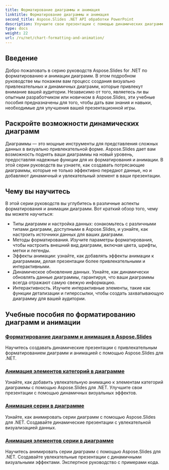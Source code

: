 ```yaml
---
title: Форматирование диаграммы и анимация
linktitle: Форматирование диаграммы и анимация
second_title: Aspose.Slides .NET API обработки PowerPoint
description: Улучшите свои презентации с помощью динамических диаграмм с помощью Aspose.Slides для .NET. Шаг за шагом изучите форматирование диаграмм и анимацию. Совершенствуйте свои навыки презентации уже сегодня!
type: docs
weight: 22
url: /ru/net/chart-formatting-and-animation/
---
```


## Введение

Добро пожаловать в серию руководств Aspose.Slides for .NET по форматированию и анимации диаграмм. В этом подробном руководстве мы покажем вам процесс создания визуально привлекательных и динамичных диаграмм, которые привлекут внимание вашей аудитории. Независимо от того, являетесь ли вы опытным разработчиком или новичком в Aspose.Slides, эти учебные пособия предназначены для того, чтобы дать вам знания и навыки, необходимые для улучшения вашей презентационной игры.

## Раскройте возможности динамических диаграмм

Диаграммы — это мощные инструменты для представления сложных данных в визуально привлекательной форме. Aspose.Slides дает вам возможность поднять ваши диаграммы на новый уровень, предоставляя надежные функции для их форматирования и анимации. В этой серии руководств вы узнаете, как создавать потрясающие диаграммы, которые не только эффективно передают данные, но и добавляют динамичный и увлекательный элемент в ваши презентации.

## Чему вы научитесь

В этой серии руководств вы углубитесь в различные аспекты форматирования и анимации диаграмм. Вот краткий обзор того, чему вы можете научиться:

- Типы диаграмм и настройка данных: ознакомьтесь с различными типами диаграмм, доступными в Aspose.Slides, и узнайте, как настроить источники данных для ваших диаграмм.
- Методы форматирования. Изучите параметры форматирования, чтобы настроить внешний вид диаграмм, включая цвета, шрифты, метки и легенды.
- Эффекты анимации: узнайте, как добавлять эффекты анимации к диаграммам, делая презентации более привлекательными и интерактивными.
- Динамическое обновление данных. Узнайте, как динамически обновлять данные диаграммы, гарантируя, что ваши диаграммы всегда отражают самую свежую информацию.
- Интерактивность. Изучите интерактивные элементы, такие как функции детализации и гиперссылки, чтобы создать захватывающую диаграмму для вашей аудитории.

## Учебные пособия по форматированию диаграмм и анимации
### [Форматирование диаграмм и анимация в Aspose.Slides](./chart-formatting-and-animation/)
Научитесь создавать динамические презентации с привлекательным форматированием диаграмм и анимацией с помощью Aspose.Slides для .NET.
### [Анимация элементов категорий в диаграмме](./animating-categories-elements/)
Узнайте, как добавить увлекательную анимацию к элементам категорий диаграммы с помощью Aspose.Slides для .NET. Улучшите свои презентации с помощью динамичных визуальных эффектов.
### [Анимация серии в диаграмме](./animating-series/)
Узнайте, как анимировать серии диаграмм с помощью Aspose.Slides для .NET. Создавайте динамические презентации с увлекательной визуализацией данных.
### [Анимация элементов серии в диаграмме](./animating-series-elements/)
Научитесь анимировать серии диаграмм с помощью Aspose.Slides для .NET. Создавайте увлекательные презентации с динамичными визуальными эффектами. Экспертное руководство с примерами кода.